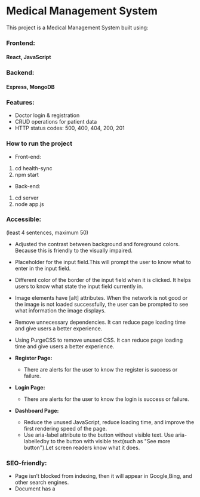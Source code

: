 # Medical Management System

This project is a Medical Management System built using:

### Frontend:

#### React, JavaScript

### Backend:

#### Express, MongoDB

### Features:

- Doctor login & registration
- CRUD operations for patient data
- HTTP status codes: 500, 400, 404, 200, 201

### How to run the project

- Front-end:

1. cd health-sync
2. npm start

- Back-end:

1. cd server
2. node app.js

<!-- - For get an temporary url for testing, (Because Cookiebot doesn't accept localhost)run:

1. npm install -g localtunnel
2. lt --port 3000
   It will give you a link like: https://long-jars-search.loca.lt. (This is a temporary link, every time will give you different one.)This one just for test Google Analytics integrating a consent management platform (CMP) for obtaining user consent before collecting data. I used Cookiebot here. -->

### Accessible:

(least 4 sentences, maximum 50)

- Adjusted the contrast between background and foreground colors. Because this is friendly to the visually impaired.
- Placeholder for the input field.This will prompt the user to know what to enter in the input field.
- Different color of the border of the input field when it is clicked. It helps users to know what state the input field currently in.
- Image elements have [alt] attributes. When the network is not good or the image is not loaded successfully, the user can be prompted to see what information the image displays.
- Remove unnecessary dependencies. It can reduce page loading time and give users a better experience.
- Using PurgeCSS to remove unused CSS. It can reduce page loading time and give users a better experience.

- **Register Page:**

  - There are alerts for the user to know the register is success or failure.

- **Login Page:**

  - There are alerts for the user to know the login is success or failure.

- **Dashboard Page:**
  - Reduce the unused JavaScript, reduce loading time, and improve the first rendering speed of the page.
  - Use aria-label attribute to the button without visible text. Use aria-labelledby to the button with visible text(such as "See more button").Let screen readers know what it does.

### SEO-friendly:

- Page isn’t blocked from indexing, then it will appear in Google,Bing, and other search engines.
- Document has a <title> element. Search engines use the <title> as the page title in search results, improving click-through rates (CTR). Browsers display the title on tabs, making navigation easier for users.
- Document has a meta description.Search engines display the description in results, improving CTR. Enhances sharing on social media, as platforms like Facebook and Twitter use meta descriptions for previews.
- Page has successful HTTP status code.Users and search engines can access the page without issues.Prevents SEO penalties from errors like 404 (Not Found) or 500 (Server Error).
- Links have descriptive text. Improves accessibility—screen readers can describe links properly.
- Links are crawlable. Search engines can properly index the linked pages, improving site ranking.Ensures smooth navigation for users, preventing broken or useless links. Boosts internal linking power, strengthening the website structure.
- robots.txt is valid. Ensures search engines can access and index key pages.
  Prevents search engines from crawling sensitive areas (e.g., /user/).
  Improves crawl efficiency, reducing unnecessary server load.

### what type of tracking you have implemented, why, and how it takes into consideration your users privacy.

(at least 2 sentences, maximum 50)

- I used google analytics to track users.
- Why I used it?
  1. Most features are available in the free version.
  2. Compare to Counter.dev.
  - User authentication: I need to track user login, error login and add new patient events, which Counter.dev cannot support well.
  - User behavior analysis: I need to track how doctors interact with patient information, such as editing patient information. Counter.dev cannot provide this kind of in-depth data tracking.
  3. Compare to Goat Counter.
  - Goat Counter is suitable for personal blogs or small websites that need concise, privacy-friendly traffic statistics, but it is not suitable for systems that need to deeply analyze user behavior, generate customized reports, or meet medical privacy compliance needs. Therefore, Goat Counter not provide enough features to meet my needs.
  4. Compare to Hotjar.
  - Although Hotjar provides very powerful behavioral analysis tools, I need more stringent data protection measures due to privacy issues and data compliance requirements for medical data. Coupled with Hotjar's performance impact and privacy compliance issues, it not be completely suitable for my medical management system, especially when sensitive medical data is involved.
- When I consider users privacy, I think Analytics has the following advantages which are benefits to my system.
  1. Google Analytics offers IP anonymization, which helps protect user identity by removing the last part of the IP address (e.g., 192.168.1.1 becomes 192.168.1.x).Just add {'anonymize_ip': true} to the head of index.html.
  2. Data retention settings allow administrators to choose how long data is stored, with options from 14 days to permanent storage, ensuring compliance with GDPR's data retention limitations. I set the time to 14 months.
  3. Google Analytics allows users to control data sharing, including disabling sharing with other Google services like Ads or BigQuery, to prevent data leakage. I set all the data sharing settings to false. Turn off the Google Signals.
  4. To comply with GDPR, Google Analytics encourages integrating a consent management platform (CMP) for obtaining user consent before collecting data. I used Cookiebot here.
  <!-- 5. Google Analytics uses cookies (\_ga, \_gid) to track user behavior, and under GDPR, user consent is required for cookie use, with Google providing guidance for compliance. -->

### threats and vulnerabilities:

(at least 2 common threats and vulnerabilities that your project might be vulnerable too. Going into detail over one of them, explaining how you have mitigated yourself against it.(at least 5 sentences, maximum 50))

- 1. The corresponding relationship between doctors and patients. After the current doctor logs in, he/she can only add, delete, update, and check the patients he is responsible for. He/She cannot act on the patient data of other doctors.
- I defined a function authenticateDoctor as the middleware. It helps pass the doctorID to the patient parameter, so that all patients with the same doctorID are treated by the same doctor. This doctorID is the ID given to the user(doctor) by the system when he registers.
- 2. To prevent anyone from registering as a doctor in the system, I have designed a registration code that users must enter when they first register to become a doctor.
- These registration codes can only be used once; if they have already been used, they will become invalid. Therefore, I created a new collection called code_registration in my MongoDB to store these registration codes.
- These codes will only be randomly generated once during the initial setup and saved in the MongoDB. On subsequent runs of the program, it will check if these registration codes already exist and will not generate new ones.
- It is important to note that after adding this feature, related status and code must also be added to both the front-end and back-end APIs.
